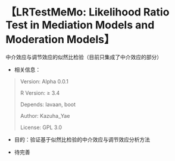 # 【LRTestMeMo: Likelihood Ratio Test in Mediation Models and Moderation Models】

中介效应与调节效应的似然比检验（目前只集成了中介效应的部分）

- 相关信息：

> Version: Alpha 0.0.1
> 
> R Version: ≥ 3.4
> 
> Depends: lavaan, boot
> 
> Author: Kazuha_Yae
> 
> License: GPL 3.0

- 目的：验证基于似然比检验的中介效应与调节效应分析方法

- 待完善
